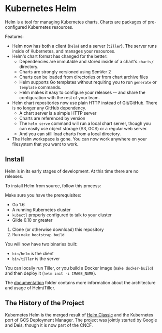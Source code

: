 # Kubernetes Helm

Helm is a tool for managing Kubernetes charts. Charts are packages of
pre-configured Kubernetes resources.

Features:

- Helm now has both a client (`helm`) and a server (`tiller`). The
  server runs inside of Kubernetes, and manages your resources.
- Helm's chart format has changed for the better:
  - Dependencies are immutable and stored inside of a chart's `charts/`
    directory.
  - Charts are strongly versioned using SemVer 2
  - Charts can be loaded from directories or from chart archive files
  - Helm supports Go templates without requiring you to run `generate`
    or `template` commands.
  - Helm makes it easy to configure your releases -- and share the
    configuration with the rest of your team.
- Helm chart repositories now use plain HTTP instead of Git/GitHub.
  There is no longer any GitHub dependency.
  - A chart server is a simple HTTP server
  - Charts are referenced by version
  - The `helm serve` command will run a local chart server, though you
    can easily use object storage (S3, GCS) or a regular web server.
  - And you can still load charts from a local directory.
- The Helm workspace is gone. You can now work anywhere on your
  filesystem that you want to work.

## Install

Helm is in its early stages of development. At this time there are no
releases.

To install Helm from source, follow this process:

Make sure you have the prerequisites:
- Go 1.6
- A running Kubernetes cluster
- `kubectl` properly configured to talk to your cluster
- Glide 0.10 or greater

1. Clone (or otherwise download) this repository
2. Run `make bootstrap build`

You will now have two binaries built:

- `bin/helm` is the client
- `bin/tiller` is the server

You can locally run Tiller, or you build a Docker image (`make
docker-build`) and then deploy it (`helm init -i IMAGE_NAME`).

The [documentation](docs) folder contains more information about the
architecture and usage of Helm/Tiller.

## The History of the Project

Kubernetes Helm is the merged result of [Helm
Classic](https://github.com/helm/helm) and the Kubernetes port of GCS Deployment
Manager. The project was jointly started by Google and Deis, though it
is now part of the CNCF.
